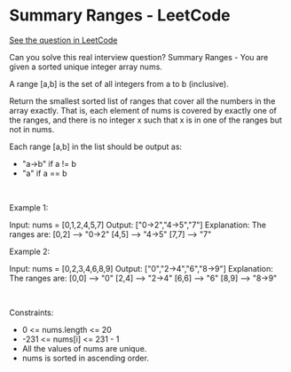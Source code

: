 # Summary Ranges - LeetCode
[See the question in LeetCode](https://leetcode.com/problems/summary-ranges/submissions/1612650860/?envType=study-plan-v2&envId=top-interview-150)

Can you solve this real interview question? Summary Ranges - You are given a sorted unique integer array nums.

A range [a,b] is the set of all integers from a to b (inclusive).

Return the smallest sorted list of ranges that cover all the numbers in the array exactly. That is, each element of nums is covered by exactly one of the ranges, and there is no integer x such that x is in one of the ranges but not in nums.

Each range [a,b] in the list should be output as:

 * "a->b" if a != b
 * "a" if a == b

 

Example 1:


Input: nums = [0,1,2,4,5,7]
Output: ["0->2","4->5","7"]
Explanation: The ranges are:
[0,2] --> "0->2"
[4,5] --> "4->5"
[7,7] --> "7"


Example 2:


Input: nums = [0,2,3,4,6,8,9]
Output: ["0","2->4","6","8->9"]
Explanation: The ranges are:
[0,0] --> "0"
[2,4] --> "2->4"
[6,6] --> "6"
[8,9] --> "8->9"


 

Constraints:

 * 0 <= nums.length <= 20
 * -231 <= nums[i] <= 231 - 1
 * All the values of nums are unique.
 * nums is sorted in ascending order.
